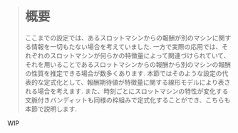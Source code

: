 > # 概要
> ここまでの設定では、あるスロットマシンからの報酬が別のマシンに関する情報を一切もたない場合を考えていました. 一方で実際の応用では、それぞれのスロットマシンが何らかの特徴量によって関連づけられていて、それを用いることであるスロットマシンからの報酬から別のマシンの報酬の性質を推定できる場合が数多くあります. 本節ではそのような設定の代表的な定式化として、報酬期待値が特徴量に関する線形モデルにより表される場合を考えます. また、時刻ごとにスロットマシンの特性が変化する文脈付きバンディットも同様の枠組みで定式化することができ、こちらも本節で説明します.

WIP